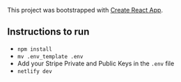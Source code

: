 This project was bootstrapped with [Create React App](https://github.com/facebook/create-react-app).

## Instructions to run

- `npm install`
- `mv .env_template .env`
- Add your Stripe Private and Public Keys in the `.env` file
- `netlify dev`
